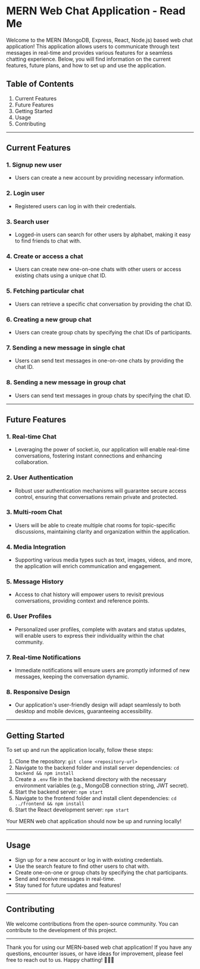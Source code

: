 # MERN Web Chat Application - Read Me

Welcome to the MERN (MongoDB, Express, React, Node.js) based web chat application! This application allows users to communicate through text messages in real-time and provides various features for a seamless chatting experience. Below, you will find information on the current features, future plans, and how to set up and use the application.

## Table of Contents

1. Current Features
2. Future Features
3. Getting Started
4. Usage
5. Contributing

---

## Current Features

### 1. Signup new user

- Users can create a new account by providing necessary information.

### 2. Login user

- Registered users can log in with their credentials.

### 3. Search user

- Logged-in users can search for other users by alphabet, making it easy to find friends to chat with.

### 4. Create or access a chat

- Users can create new one-on-one chats with other users or access existing chats using a unique chat ID.

### 5. Fetching particular chat

- Users can retrieve a specific chat conversation by providing the chat ID.

### 6. Creating a new group chat

- Users can create group chats by specifying the chat IDs of participants.

### 7. Sending a new message in single chat

- Users can send text messages in one-on-one chats by providing the chat ID.

### 8. Sending a new message in group chat

- Users can send text messages in group chats by specifying the chat ID.

---

## Future Features

### 1. Real-time Chat

- Leveraging the power of socket.io, our application will enable real-time conversations, fostering instant connections and enhancing collaboration.

### 2. User Authentication

- Robust user authentication mechanisms will guarantee secure access control, ensuring that conversations remain private and protected.

### 3. Multi-room Chat

- Users will be able to create multiple chat rooms for topic-specific discussions, maintaining clarity and organization within the application.

### 4. Media Integration

- Supporting various media types such as text, images, videos, and more, the application will enrich communication and engagement.

### 5. Message History

- Access to chat history will empower users to revisit previous conversations, providing context and reference points.

### 6. User Profiles

- Personalized user profiles, complete with avatars and status updates, will enable users to express their individuality within the chat community.

### 7. Real-time Notifications

- Immediate notifications will ensure users are promptly informed of new messages, keeping the conversation dynamic.

### 8. Responsive Design

- Our application's user-friendly design will adapt seamlessly to both desktop and mobile devices, guaranteeing accessibility.

---

## Getting Started

To set up and run the application locally, follow these steps:

1. Clone the repository: `git clone <repository-url>`
2. Navigate to the backend folder and install server dependencies: `cd backend && npm install`
3. Create a `.env` file in the backend directory with the necessary environment variables (e.g., MongoDB connection string, JWT secret).
4. Start the backend server: `npm start`
5. Navigate to the frontend folder and install client dependencies: `cd ../frontend && npm install`
6. Start the React development server: `npm start`

Your MERN web chat application should now be up and running locally!

---

## Usage

- Sign up for a new account or log in with existing credentials.
- Use the search feature to find other users to chat with.
- Create one-on-one or group chats by specifying the chat participants.
- Send and receive messages in real-time.
- Stay tuned for future updates and features!

---

## Contributing

We welcome contributions from the open-source community. You can contribute to the development of this project.

---

Thank you for using our MERN-based web chat application! If you have any questions, encounter issues, or have ideas for improvement, please feel free to reach out to us. Happy chatting! 🚀📱💬

